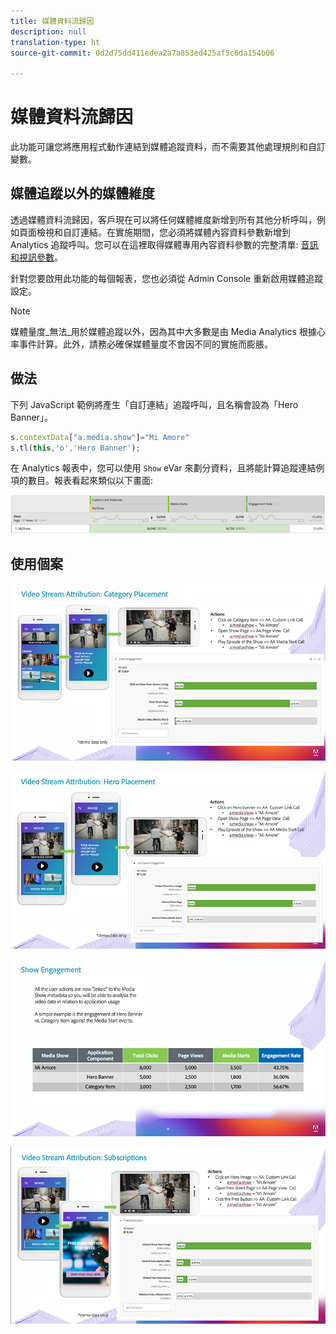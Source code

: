 ```yaml
---
title: 媒體資料流歸因
description: null
translation-type: ht
source-git-commit: 0d2d75dd411edea2a7a853ed425af5c6da154b06

---
```



# 媒體資料流歸因

此功能可讓您將應用程式動作連結到媒體追蹤資料，而不需要其他處理規則和自訂變數。

## 媒體追蹤以外的媒體維度

透過媒體資料流歸因，客戶現在可以將任何媒體維度新增到所有其他分析呼叫，例如頁面檢視和自訂連結。在實施期間，您必須將媒體內容資料參數新增到 Analytics 追蹤呼叫。您可以在這裡取得媒體專用內容資料參數的完整清單: [音訊和視訊參數](/help/metrics-and-metadata/audio-video-parameters.md)。

針對您要啟用此功能的每個報表，您也必須從 Admin Console 重新啟用媒體追蹤設定。

>[!NOTE]
>媒體量度&#x200B;_無法_用於媒體追蹤以外，因為其中大多數是由 Media Analytics 
>根據心率事件計算。此外，請務必確保媒體量度不會因不同的實施而膨脹。

## 做法

下列 JavaScript 範例將產生「自訂連結」追蹤呼叫，且名稱會設為「Hero Banner」。

```javascript
s.contextData["a.media.show"]="Mi Amore"
s.tl(this,'o','Hero Banner');
```

在 Analytics 報表中，您可以使用 `Show` eVar 來劃分資料，且將能計算追蹤連結例項的數目。報表看起來類似以下畫面:

![](/assets/myShow-rpt-1.png)

## 使用個案

![](/assets/vid-stream-attr-category.png)

![](/assets/vid-stream-attr-hero.png)

![](/assets/show-engagement.png)

![](/assets/vid-stream-attr-subs.png)

